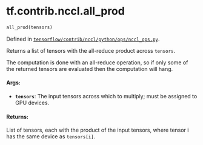 <div itemscope itemtype="http://developers.google.com/ReferenceObject">
<meta itemprop="name" content="tf.contrib.nccl.all_prod" />
</div>

# tf.contrib.nccl.all_prod

``` python
all_prod(tensors)
```



Defined in [`tensorflow/contrib/nccl/python/ops/nccl_ops.py`](https://www.tensorflow.org/code/tensorflow/contrib/nccl/python/ops/nccl_ops.py).

Returns a list of tensors with the all-reduce product across `tensors`.

The computation is done with an all-reduce operation, so if only some of the
returned tensors are evaluated then the computation will hang.

#### Args:

* <b>`tensors`</b>: The input tensors across which to multiply; must be assigned
    to GPU devices.


#### Returns:

List of tensors, each with the product of the input tensors, where tensor i
has the same device as `tensors[i]`.